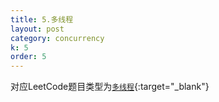 ```yaml
---
title: 5.多线程
layout: post
category: concurrency
k: 5
order: 5
---
```


对应LeetCode题目类型为[`多线程`](https://leetcode-cn.com/problemset/concurrency/){:target="_blank"}